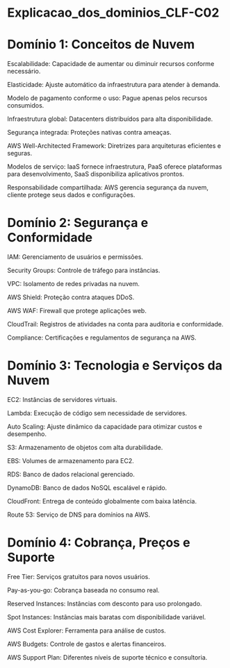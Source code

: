 # Explicacao_dos_dominios_CLF-C02

# Domínio 1: Conceitos de Nuvem
Escalabilidade: Capacidade de aumentar ou diminuir recursos conforme necessário.

Elasticidade: Ajuste automático da infraestrutura para atender à demanda.

Modelo de pagamento conforme o uso: Pague apenas pelos recursos consumidos.

Infraestrutura global: Datacenters distribuídos para alta disponibilidade.

Segurança integrada: Proteções nativas contra ameaças.

AWS Well-Architected Framework: Diretrizes para arquiteturas eficientes e seguras.

Modelos de serviço: IaaS fornece infraestrutura, PaaS oferece plataformas para desenvolvimento, SaaS disponibiliza aplicativos prontos.

Responsabilidade compartilhada: AWS gerencia segurança da nuvem, cliente protege seus dados e configurações.

# Domínio 2: Segurança e Conformidade
IAM: Gerenciamento de usuários e permissões.

Security Groups: Controle de tráfego para instâncias.

VPC: Isolamento de redes privadas na nuvem.

AWS Shield: Proteção contra ataques DDoS.

AWS WAF: Firewall que protege aplicações web.

CloudTrail: Registros de atividades na conta para auditoria e conformidade.

Compliance: Certificações e regulamentos de segurança na AWS.

# Domínio 3: Tecnologia e Serviços da Nuvem
EC2: Instâncias de servidores virtuais.

Lambda: Execução de código sem necessidade de servidores.

Auto Scaling: Ajuste dinâmico da capacidade para otimizar custos e desempenho.

S3: Armazenamento de objetos com alta durabilidade.

EBS: Volumes de armazenamento para EC2.

RDS: Banco de dados relacional gerenciado.

DynamoDB: Banco de dados NoSQL escalável e rápido.

CloudFront: Entrega de conteúdo globalmente com baixa latência.

Route 53: Serviço de DNS para domínios na AWS.

# Domínio 4: Cobrança, Preços e Suporte
Free Tier: Serviços gratuitos para novos usuários.

Pay-as-you-go: Cobrança baseada no consumo real.

Reserved Instances: Instâncias com desconto para uso prolongado.

Spot Instances: Instâncias mais baratas com disponibilidade variável.

AWS Cost Explorer: Ferramenta para análise de custos.

AWS Budgets: Controle de gastos e alertas financeiros.

AWS Support Plan: Diferentes níveis de suporte técnico e consultoria.
